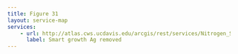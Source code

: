 ```yaml
---
title: Figure 31
layout: service-map
services: 
    - url: http://atlas.cws.ucdavis.edu/arcgis/rest/services/Nitrogen_Sources_and_Loading_to_Groundwater_TR2/Fig31_Smart_Growth_Agriculture_removal_scenario/MapServer
      label: Smart growth Ag removed
---
```

 